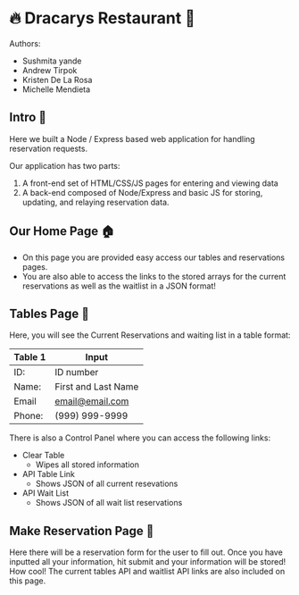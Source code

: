 #  :fire: Dracarys Restaurant :european_castle:

Authors:
* Sushmita yande
* Andrew Tirpok
* Kristen De La Rosa
* Michelle Mendieta

## Intro :pizza:

Here we built a Node / Express based web application for handling reservation requests.

Our application has two parts:
1. A front-end set of HTML/CSS/JS pages for entering and viewing data
2. A back-end composed of Node/Express and basic JS for storing, updating, and relaying reservation data.

## Our Home Page :house:

* On this page you are provided easy access our tables and reservations pages.
* You are also able to access the links to the stored arrays for the current reservations as well as the waitlist in a JSON format!

## Tables Page :book:

Here, you will see the Current Reservations and waiting list in a table format:

Table 1 | Input
------------- | -------------
ID:  | ID number
Name: | First and Last Name
Email | email@email.com
Phone: | (999) 999-9999

There is also a Control Panel where you can access the following links:
* Clear Table
  * Wipes all stored information
* API Table Link
  * Shows JSON of all current resevations
* API Wait List
  * Shows JSON of all wait list reservations

## Make Reservation Page :memo:

Here there will be a reservation form for the user to fill out.
Once you have inputted all your information, hit submit and your information will be stored! How cool!
The current tables API and waitlist API links are also included on this page.

